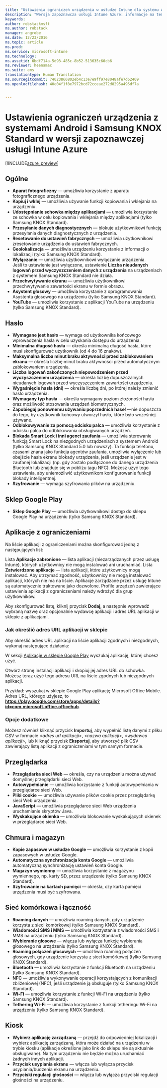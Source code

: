 ```yaml
---
title: "Ustawienia ograniczeń urządzenia w usłudze Intune dla systemu Android | Wersja zapoznawcza usługi Intune Azure | Dokumentacja firmy Microsoft"
description: "Wersja zapoznawcza usługi Intune Azure: informacje na temat ustawień usługi Intune służących do kontrolowania ustawień i funkcjonalności na urządzeniach z systemem Android."
keywords: 
author: robstackmsft
ms.author: robstack
manager: angrobe
ms.date: 12/23/2016
ms.topic: article
ms.prod: 
ms.service: microsoft-intune
ms.technology: 
ms.assetid: 6bdf714a-5d93-485c-8b52-513635c60cb6
ms.reviewer: heenamac
ms.suite: ems
translationtype: Human Translation
ms.sourcegitcommit: 74023866802eb4c13e7e9ff97e8048afe7d62409
ms.openlocfilehash: 40e04f1f8e7972bcd72cceae272d8295a496df7a


---
```


# <a name="android-and-samsung-knox-standard-device-restriction-settings-in-intune-azure-preview"></a>Ustawienia ograniczeń urządzenia z systemami Android i Samsung KNOX Standard w wersji zapoznawczej usługi Intune Azure

[!INCLUDE[azure_preview](../includes/azure_preview.md)]

## <a name="general"></a>Ogólne
-   **Aparat fotograficzny** — umożliwia korzystanie z aparatu fotograficznego urządzenia.
-   **Kopiuj i wklej** — umożliwia używanie funkcji kopiowania i wklejania na urządzeniu.
-   **Udostępnianie schowka między aplikacjami** — umożliwia korzystanie ze schowka w celu kopiowania i wklejania między aplikacjami (tylko Samsung KNOX Standard).
-   **Przesyłanie danych diagnostycznych** — blokuje użytkownikowi funkcję przesyłania danych diagnostycznych z urządzenia.    
-   **Resetowanie do ustawień fabrycznych** — umożliwia użytkownikowi zresetowanie urządzenia do ustawień fabrycznych.
-   **Geolokalizacja** — umożliwia urządzeniu korzystanie z informacji o lokalizacji (tylko Samsung KNOX Standard).
-   **Wyłączanie** — umożliwia użytkownikowi wyłączanie urządzenia.<br>Jeśli to ustawienie jest wyłączone, ustawienie **Liczba nieudanych logowań przed wyczyszczeniem danych z urządzenia** na urządzeniach z systemem Samsung KNOX Standard nie działa.
-   **Przechwytywanie ekranu** — umożliwia użytkownikowi przechwytywanie zawartości ekranu w formie obrazu.
-   **Asystent głosowy** — umożliwia korzystanie z oprogramowania Asystenta głosowego na urządzeniu (tylko Samsung KNOX Standard).
-   **YouTube** — umożliwia korzystanie z aplikacji YouTube na urządzeniu (tylko Samsung KNOX Standard).

## <a name="password"></a>Hasło
-   **Wymagane jest hasło** — wymaga od użytkownika końcowego wprowadzenia hasła w celu uzyskania dostępu do urządzenia.
-   **Minimalna długość hasła** — określa minimalną długość hasła, które musi skonfigurować użytkownik (od 4 do 16 znaków).
-   **Maksymalna liczba minut braku aktywności przed zablokowaniem ekranu** — określa liczbę minut braku aktywności przed automatycznym zablokowaniem urządzenia.
-   **Liczba logowań zakończonych niepowodzeniem przed wyczyszczeniem urządzenia** — określa liczbę dopuszczalnych nieudanych logowań przed wyczyszczeniem zawartości urządzenia.
-   **Wygaśnięcie hasła (dni)** — określa liczbę dni, po której należy zmienić hasło urządzenia.
-   **Wymagany typ hasła** — określa wymagany poziom złożoności hasła oraz możliwość stosowania urządzeń biometrycznych.
-   **Zapobiegaj ponownemu używaniu poprzednich haseł** —nie dopuszcza do tego, by użytkownik końcowy utworzył hasło, które było wcześniej używane.
-   **Odblokowywanie za pomocą odcisku palca** — umożliwia korzystanie z odcisku palca do odblokowania obsługiwanych urządzeń.
-   **Blokada Smart Lock i inni agenci zaufania** — umożliwia sterowanie funkcją Smart Lock na niezgodnych urządzeniach z systemem Android (tylko Samsung KNOX Standard 5.0 lub nowszy). Ta funkcja telefonu, czasami znana jako funkcja agentów zaufania, umożliwia wyłączenie lub obejście hasła ekranu blokady urządzenia, jeśli urządzenie jest w zaufanej lokalizacji (np. gdy zostało podłączone do danego urządzenia Bluetooth lub znajduje się w pobliżu tagu NFC). Możesz użyć tego ustawienia, aby uniemożliwić użytkownikom konfigurowanie funkcji blokady inteligentnej.
-   **Szyfrowanie** — wymaga szyfrowania plików na urządzeniu.

## <a name="google-play-store"></a>Sklep Google Play

-   **Sklep Google Play** — umożliwia użytkownikowi dostęp do sklepu Google Play na urządzeniu (tylko Samsung KNOX Standard).

## <a name="restricted-apps"></a>Aplikacje z ograniczeniami

Na liście aplikacji z ograniczeniami można skonfigurować jedną z następujących list:

Lista **Aplikacje zabronione** — lista aplikacji (niezarządzanych przez usługę Intune), których użytkownicy nie mogą instalować ani uruchamiać.
Lista **Zatwierdzone aplikacje** — lista aplikacji, które użytkownicy mogą instalować. Aby utrzymać zgodność, użytkownicy nie mogą instalować aplikacji, których nie ma na liście. Aplikacje zarządzane przez usługę Intune są automatycznie traktowane jako dozwolone.
Profile urządzeń zawierające ustawienia aplikacji z ograniczeniami należy wdrożyć dla grup użytkowników.

Aby skonfigurować listę, kliknij przycisk **Dodaj**, a następnie wprowadź wybraną nazwę oraz opcjonalnie wydawcę aplikacji i adres URL aplikacji w sklepie z aplikacjami.

### <a name="how-to-specify-the-url-to-an-app-in-the-store"></a>Jak określić adres URL aplikacji w sklepie

Aby określić adres URL aplikacji na liście aplikacji zgodnych i niezgodnych, wykonaj następujące działania:

W sekcji [Aplikacje w sklepie Google Play](https://play.google.com/store/apps) wyszukaj aplikację, której chcesz użyć.

Otwórz stronę instalacji aplikacji i skopiuj jej adres URL do schowka. Możesz teraz użyć tego adresu URL na liście zgodnych lub niezgodnych aplikacji.

Przykład: wyszukaj w sklepie Google Play aplikację Microsoft Office Mobile. Adres URL, którego użyjesz, to **https://play.google.com/store/apps/details?id=com.microsoft.office.officehub**.

### <a name="additional-options"></a>Opcje dodatkowe

Możesz również kliknąć przycisk **Importuj**, aby wypełnić listę danymi z pliku CSV w formacie <*adres url aplikacji*>, <*nazwa aplikacji*>, <*wydawca aplikacji*>, lub kliknąć przycisk **Eksportuj**, aby utworzyć plik CSV zawierający listę aplikacji z ograniczeniami w tym samym formacie.      

## <a name="browser"></a>Przeglądarka
-   **Przeglądarka sieci Web** — określa, czy na urządzeniu można używać domyślnej przeglądarki sieci Web.
-   **Autowypełnianie** — umożliwia korzystanie z funkcji autowypełniania w przeglądarce sieci Web.
-   **Pliki cookie** — umożliwia używanie plików cookie przez przeglądarkę sieci Web urządzenia.
-   **JavaScript** — umożliwia przeglądarce sieci Web urządzenia uruchamianie skryptów Java.
-   **Wyskakujące okienka** — umożliwia blokowanie wyskakujących okienek w przeglądarce sieci Web.

## <a name="cloud-and-storage"></a>Chmura i magazyn
-   **Kopie zapasowe w usłudze Google** — umożliwia korzystanie z kopii zapasowych w usłudze Google.
-   **Automatyczna synchronizacja konta Google** — umożliwia automatyczną synchronizację ustawień konta Google.
-   **Magazyn wymienny** — umożliwia korzystanie z magazynu wymiennego, np. karty SD, przez urządzenie (tylko Samsung KNOX Standard).
-   **Szyfrowanie na kartach pamięci** — określa, czy karta pamięci urządzenia musi być szyfrowana.

## <a name="cellular-and-connectivity"></a>Sieć komórkowa i łączność
-   **Roaming danych** — umożliwia roaming danych, gdy urządzenie korzysta z sieci komórkowej (tylko Samsung KNOX Standard).
-   **Wiadomości SMS i MMS** — umożliwia korzystanie z wiadomości SMS i MMS na urządzeniu (tylko Samsung KNOX Standard).
-   **Wybieranie głosowe** — włącza lub wyłącza funkcję wybierania głosowego na urządzeniu (tylko Samsung KNOX Standard).
-   **Roaming połączeń głosowych** — umożliwia roaming połączeń głosowych, gdy urządzenie korzysta z sieci komórkowej (tylko Samsung KNOX Standard).
-   **Bluetooth** — umożliwia korzystanie z funkcji Bluetooth na urządzeniu (tylko Samsung KNOX Standard).
-   **NFC** — umożliwia wykonywanie operacji korzystających z komunikacji zbliżeniowej (NFC), jeśli urządzenie ją obsługuje (tylko Samsung KNOX Standard).
-   **Wi-Fi** — umożliwia korzystanie z funkcji Wi-Fi na urządzeniu (tylko Samsung KNOX Standard).
-   **Tethering Wi-Fi** — umożliwia korzystanie z funkcji tetheringu Wi-Fi na urządzeniu (tylko Samsung KNOX Standard).

## <a name="kiosk"></a>Kiosk
-   **Wybierz aplikację zarządzaną** — przejdź do odpowiedniej lokalizacji i wybierz aplikację zarządzaną, która może działać na urządzeniu w trybie kiosku (aplikacje określone jako link do sklepu nie są aktualnie obsługiwane). Na tym urządzeniu nie będzie można uruchamiać żadnych innych aplikacji.
-   **Przycisk usypiania ekranu** — włącza lub wyłącza przycisk usypiania/budzenia ekranu na urządzeniu.
-   **Przyciski regulacji głośności** — włącza lub wyłącza przyciski regulacji głośności na urządzeniu.



<!--HONumber=Feb17_HO1-->


